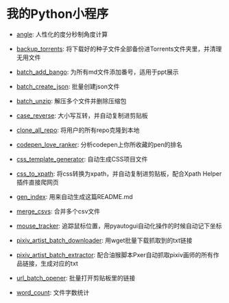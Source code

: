 # 我的Python小程序

- [angle](angle.py): 人性化的度分秒制角度计算

- [backup_torrents](backup_torrents.py): 将下载好的种子文件全部备份进Torrents文件夹里，并清理无用文件

- [batch_add_bango](batch_add_bango.py): 为所有md文件添加番号，适用于ppt展示

- [batch_create_json](batch_create_json.py): 批量创建json文件

- [batch_unzip](batch_unzip.py): 解压多个文件并删除压缩包

- [case_reverse](case_reverse.py): 大小写互转，并自动复制进剪贴板

- [clone_all_repo](clone_all_repo.py): 将用户的所有repo克隆到本地

- [codepen_love_ranker](codepen_love_ranker.py): 分析codepen上你所收藏的pen的排名

- [css_template_generator](css_template_generator.py): 自动生成CSS项目文件

- [css_to_xpath](css_to_xpath.py): 将css转换为xpath，并自动复制进剪贴板，配合Xpath Helper插件直接爬网页

- [gen_index](gen_index.py): 用来自动生成这篇README.md

- [merge_csvs](merge_csvs.py): 合并多个csv文件

- [mouse_tracker](mouse_tracker.py): 追踪鼠标位置，用pyautogui自动化操作的时候自动记下坐标

- [pixiv_artist_batch_downloader](pixiv_artist_batch_downloader.py): 用wget批量下载抓取到的txt链接

- [pixiv_artist_batch_extractor](pixiv_artist_batch_extractor.py): 配合油猴脚本Pxer自动抓取pixiv画师的所有作品链接，生成对应的txt

- [url_batch_opener](url_batch_opener.py): 批量打开剪贴板里的链接

- [word_count](word_count.py): 文件字数统计
